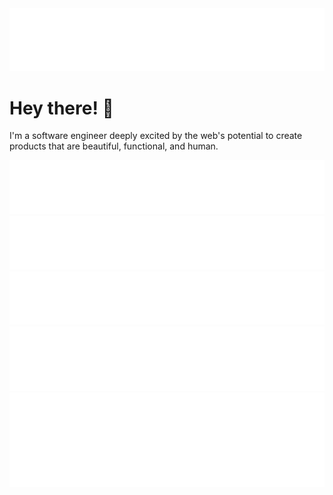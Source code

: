 <div align="center">
  <a href="#logo">
    <img id="logo" src="assets/logo.svg" alt="Hawk Ticehurst logo." />
  </a>
</div>

# Hey there! 👋

I'm a software engineer deeply excited by the web's potential to create products that are beautiful, functional, and human.

<div align="center">
  <a href="#pronoun">
    <img id="pronoun" src="assets/pronoun-card.svg" alt="Pronoun card" />
  </a>
  <a href="https://councildataproject.github.io/">
    <img src="assets/free-time-card.svg" alt="Free time card" />
  </a>
  <a href="#thinking">
    <img id="thinking" src="assets/thinking-card.svg" alt="Thinking card" />
  </a>
  <a href="#learning">
    <img id="learning" src="assets/learning-card.svg" alt="Learning card" />
  </a>
  <a href="#fun-fact">
    <img id="fun-fact" src="assets/fun-fact-card.svg" alt="Fun fact card" />
  </a>
</div>

<!--
- 🌱 I’m learning [Svelte](https://svelte.dev/) and Apple's motion graphics / compisiting software [Motion](https://www.apple.com/final-cut-pro/motion/)
- ⚡️ Fun fact: Before discovering software I spent 5 years as a filmmaker, where I...
  - Co-directed and produced a variety of [content](https://www.youtube.com/watch?v=JzYJceyyzdQ) that has garnered a combined 54+ million views,
  - Had some of that content [featured](https://www.youtube.com/watch?v=_h1ooyyFkF0) on Last Week Tonight by John Oliver,
  - Won a regional emmy for a short film, and
  - Went [viral](https://www.youtube.com/watch?v=re5TqWQgWd4) 
  -->